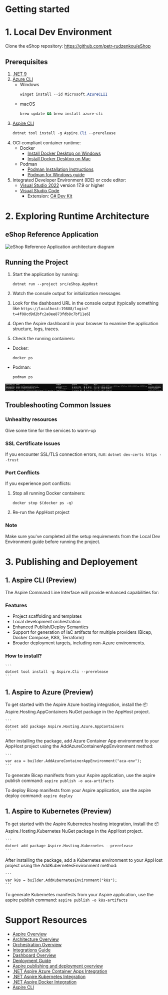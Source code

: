 # Getting started

# 1. Local Dev Environment

Clone the eShop repository: https://github.com/petr-rudzenkou/eShop

## Prerequisites
1. [.NET 9](https://dotnet.microsoft.com/en-us/download)
2. [Azure CLI](https://learn.microsoft.com/en-us/cli/azure/install-azure-cli)
   - Windows
     ```powershell
     winget install --id Microsoft.AzureCLII
     ```
   - macOS
     ```bash
     brew update && brew install azure-cli
     ```
3. [Aspire CLI](https://learn.microsoft.com/en-us/dotnet/aspire/cli/install)
     ```powershell
     dotnet tool install -g Aspire.Cli --prerelease
     ```
4. OCI compliant container runtime:
   - Docker
      - [Install Docker Desktop on Windows](https://docs.docker.com/desktop/setup/install/windows-install/)
      - [Install Docker Desktop on Mac](https://docs.docker.com/desktop/setup/install/mac-install/)
   - Podman
      - [Podman Installation Instructions](https://podman.io/docs/installation)
      - [Podman for Windows guide](https://github.com/containers/podman/blob/main/docs/tutorials/podman-for-windows.md)
5. Integrated Developer Environment (IDE) or code editor:
   - [Visual Studio 2022](https://visualstudio.microsoft.com/vs/) version 17.9 or higher
   - [Visual Studio Code](https://code.visualstudio.com/)
     - Extension: [C# Dev Kit](https://marketplace.visualstudio.com/items?itemName=ms-dotnettools.csdevkit)

# 2. Exploring Runtime Architecture

## eShop Reference Application

![eShop Reference Application architecture diagram](img/eshop_architecture.png)

## Running the Project

1. Start the application by running:
   ```
   dotnet run --project src/eShop.AppHost
   ```

2. Watch the console output for initialization messages

3. Look for the dashboard URL in the console output (typically something like `https://localhost:19888/login?t=4f08cd9d2bfc2a0ee873fdb8c7bf11e6`)

4. Open the Aspire dashboard in your browser to examine the application structure, logs, traces.

5. Check the running containers:
- Docker:
    ```
    docker ps
    ```
- Podman:
    ```
    podman ps
    ```

![Container list](img/container_list.png)

## Troubleshooting Common Issues

### Unhealthy resources
Give some time for the services to warm-up

### SSL Certificate Issues
If you encounter SSL/TLS connection errors, run:
    ```
    dotnet dev-certs https --trust
    ```

### Port Conflicts
If you experience port conflicts:
1. Stop all running Docker containers:
   ```
   docker stop $(docker ps -q)
   ```
2. Re-run the AppHost project

### Note
Make sure you've completed all the setup requirements from the Local Dev Environment guide before running the project.

# 3. Publishing and Deployement

## 1. Aspire CLI (Preview)
The Aspire Command Line Interface will provide enhanced capabilities for:

### Features
- Project scaffolding and templates
- Local development orchestration
- Enhanced Publish/Deploy Semantics
- Support for generation of IaC artifacts for multiple providers (Bicep, Docker Compose, K8S, Terraform)
- Broader deployment targets, including non-Azure environments.

### How to install?

    ```
    dotnet tool install -g Aspire.Cli --prerelease
    ```

## 1. Aspire to Azure (Preview)

To get started with the Aspire Azure hosting integration, install the 📦 Aspire.Hosting.AppContainers NuGet package in the AppHost project.

    ```
    dotnet add package Aspire.Hosting.Azure.AppContainers
    ```

After installing the package, add Azure Container App environment to your AppHost project using the AddAzureContainerAppEnvironment method:

    ```
    var aca = builder.AddAzureContainerAppEnvironment("aca-env");
    ```

To generate Bicep manifests from your Aspire application, use the aspire publish command:
    ```
    aspire publish -o aca-artifacts
    ```

To deploy Bicep manifests from your Aspire application, use the aspire deploy command:
    ```
    aspire deploy
    ```

## 1. Aspire to Kubernetes (Preview)

To get started with the Aspire Kubernetes hosting integration, install the 📦 Aspire.Hosting.Kubernetes NuGet package in the AppHost project.

    ```
    dotnet add package Aspire.Hosting.Kubernetes --prerelease
    ```

After installing the package, add a Kubernetes environment to your AppHost project using the AddKubernetesEnvironment method:

    ```
    var k8s = builder.AddKubernetesEnvironment("k8s");
    ```

To generate Kubernetes manifests from your Aspire application, use the aspire publish command:
    ```
    aspire publish -o k8s-artifacts
    ```

# Support Resources
- [Aspire Overview](https://learn.microsoft.com/en-us/dotnet/aspire/get-started/aspire-overview)
- [Architecture Overview](https://learn.microsoft.com/en-us/dotnet/aspire/architecture/overview)
- [Orchestration Overview](https://learn.microsoft.com/en-us/dotnet/aspire/fundamentals/app-host-overview)
- [Integrations Guide](https://learn.microsoft.com/en-us/dotnet/aspire/fundamentals/integrations-overview)
- [Dashboard Overview](https://learn.microsoft.com/en-us/dotnet/aspire/fundamentals/dashboard/overview)
- [Deployment Guide](https://learn.microsoft.com/en-us/dotnet/aspire/deployment/overview)
- [Aspire publishing and deployment overview](https://learn.microsoft.com/en-us/dotnet/aspire/deployment/overview)
- [.NET Aspire Azure Container Apps Integration](https://learn.microsoft.com/en-us/dotnet/aspire/azure/configure-aca-environments)
- [.NET Aspire Kubernetes Integration](https://learn.microsoft.com/en-us/dotnet/aspire/deployment/kubernetes-integration)
- [.NET Aspire Docker Integration](https://learn.microsoft.com/en-us/dotnet/aspire/deployment/docker-integration)
- [Aspire CLI](https://learn.microsoft.com/en-us/dotnet/aspire/cli/install)